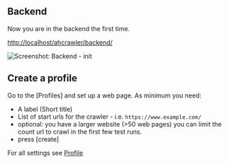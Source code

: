 ## Backend

Now you are in the backend the first time.

<http://localhost/ahcrawler/backend/>

![Screenshot: Backend - init](/images/installer-05-startscreen.png)

## Create a profile

Go to the [Profiles] and set up a web page.
As minimum you need:

* A label (Short title)
* List of start urls for the crawler - i.e. `https://www.example.com/`
* optional: you have a larger website (>50 web pages) you can limit the count url to crawl in the first few test runs.
* press [create]

For all settings see [Profile](/30_Web_UI_backend/30_Start/50_Profiles.md)